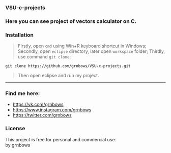 ### VSU-c-projects

### Here you can see project of vectors calculator on C. 

### Installation

> Firstly, open `cmd` using Win+R keyboard shortcut in Windows; </br>
> Secondly, open `eclipse` directory, later open `workspace` folder;
> Thirdly, use command `git clone`:
```
git clone https://github.com/grnbows/VSU-c-projects.git
```

> Then open eclipse and run my project.

---

### Find me here:
* https://vk.com/grnbows </br>
* https://www.instagram.com/grnbows </br>
* https://twitter.com/grnbows </br>

### License

This project is free for personal and commercial use. </br> by grnbows

